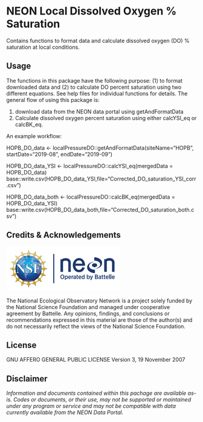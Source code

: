 NEON Local Dissolved Oxygen % Saturation
================

<!-- README.md is generated from README.Rmd. Please edit that file -->

<!-- ****** Description ****** -->

Contains functions to format data and calculate dissolved oxygen (DO) %
saturation at local conditions.

<!-- ****** Usage ****** -->

## Usage

The functions in this package have the following purpose: (1) to format
downloaded data and (2) to calculate DO percent saturation using two
different equations. See help files for individual functions for
details. The general flow of using this package is:

1.  download data from the NEON data portal using getAndFormatData
2.  Calculate dissolved oxygen percent saturation using either
    calcYSI\_eq or calcBK\_eq.

An example workflow:

HOPB\_DO\_data \<- localPressureDO::getAndFormatData(siteName=“HOPB”,
startDate=“2019-08”, endDate=“2019-09”)

HOPB\_DO\_data\_YSI \<- localPressureDO::calcYSI\_eq(mergedData =
HOPB\_DO\_data)
base::write.csv(HOPB\_DO\_data\_YSI,file=“Corrected\_DO\_saturation\_YSI\_corr.csv”)

HOPB\_DO\_data\_both \<- localPressureDO::calcBK\_eq(mergedData =
HOPB\_DO\_data\_YSI)
base::write.csv(HOPB\_DO\_data\_both,file=“Corrected\_DO\_saturation\_both.csv”)

<!-- ****** Acknowledgements ****** -->

## Credits & Acknowledgements

<!-- HTML tags to produce image, resize, add hyperlink. -->

<!-- ONLY WORKS WITH HTML or GITHUB documents -->

<a href="http://www.neonscience.org/">
<img src="logo.png" width="300px" /> </a>

<!-- Acknowledgements text -->

The National Ecological Observatory Network is a project solely funded
by the National Science Foundation and managed under cooperative
agreement by Battelle. Any opinions, findings, and conclusions or
recommendations expressed in this material are those of the author(s)
and do not necessarily reflect the views of the National Science
Foundation.

<!-- ****** License ****** -->

## License

GNU AFFERO GENERAL PUBLIC LICENSE Version 3, 19 November 2007

<!-- ****** Disclaimer ****** -->

## Disclaimer

*Information and documents contained within this pachage are available
as-is. Codes or documents, or their use, may not be supported or
maintained under any program or service and may not be compatible with
data currently available from the NEON Data Portal.*
